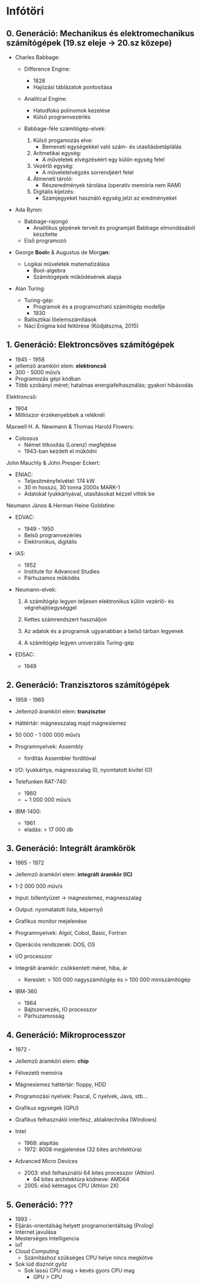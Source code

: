 # Infótöri

## 0. Generáció: Mechanikus és elektromechanikus számítógépek (19.sz eleje -> 20.sz közepe)

- Charles Babbage:

  - Difference Engine:

    - 1828
    - Hajózási táblázatok pontosítása

  - Analitical Engine:

    - Hatodfokú polinomok kezelése
    - Külső programvezérlés

  - Babbage-féle számítógép-elvek:
    1. Külső progamozás elve:
       - Bemeneti egységekkel való szám- és utasításbetáplálás
    1. Aritmetikai egység:
       - A műveletek elvégzéséért egy külön egység felel
    1. Vezérlő egység:
       - A műveletelvégzés sorrendjéért felel
    1. Átmeneti tároló:
       - Részeredmények tárolása (operatív memória nem RAM)
    1. Digitális kijelzés:
       - Számjegyeket használó egység jelzi az eredményeket

- Ada Byron:

  - Babbage-rajongó
    - Analitikus gépének terveit és programjait Babbage elmondásából készítette
  - Első programozó

- George **Bool**e & Augustus de Morg**an**:

  - Logikai műveletek matematizálása
    - Bool-algebra
    - Számítógépek működésének alapja

- Alan Turing:
  - Turing-gép:
    - Programok és a programozható számítógép modellje
    - 1930
  - Ballisztikai lőelemszámítások
  - Náci Enigma kód feltörése (Kódjátszma, 2015)

## 1. Generáció: Elektroncsöves számítógépek

- 1945 - 1958
- jellemző áramköri elem: **elektroncső**
- 300 - 5000 műv/s
- Programozás gépi kódban
- Több szobányi méret; hatalmas energiafelhasználás; gyakori hibásodás

Elektroncső:

- 1904
- Milliószor érzékenyebbek a reléknél

Maxwell H. A. Newmann & Thomas Harold Flowers:

- Colossus
  - Német titkosítás (Lorenz) megfejtése
  - 1943-ban kezdett el működni

John Mauchly & John Presper Eckert:

- ENIAC:
  - Teljesítményfelvétel: 174 kW
  - 30 m hosszú, 30 tonna 2000x MARK-1
  - Adatokat lyukkártyával, utasításokat kézzel vitték be

Neumann János & Herman Heine Goldstine:

- EDVAC:
  - 1949 - 1950
  - Belső programvezérlés
  - Elektronikus, digitális
- IAS:
  - 1952
  - Institute for Advanced Studies
  - Párhuzamos működés
- Neumann-elvek:

  1. A számítógép legyen teljesen elektronikus külön vezérlő- és végrehajtóegységgel

  1. Kettes számrendszert használjon

  1. Az adatok és a programok ugyanabban a belső tárban legyenek

  1. A számítógép legyen univerzális Turing-gép

- EDSAC:
  - 1949

## 2. Generáció: Tranzisztoros számítógépek

- 1958 - 1965
- Jellemző áramköri elem: **tranzisztor**
- Háttértár: mágnesszalag majd mágneslemez
- 50 000 - 1 000 000 műv/s
- Programnyelvek: Assembly
  - fordítás Assembler fordítóval
- I/O: lyukkártya, mágnesszalag (I), nyomtatott kivitel (O)

- Telefunken RAT-740:
  - 1960
  - ~ 1 000 000 műv/s
- IBM-1400:
  - 1961
  - eladás: > 17 000 db

## 3. Generáció: Integrált áramkörök

- 1965 - 1972
- Jellemző áramköri elem: **integrált áramkör (IC)**
- 1-2 000 000 műv/s
- Input: billentyűzet -> mágneslemez, mágnesszalag
- Output: nyomatatott lista, képernyő
- Grafikus monitor mejelenése
- Programnyelvek: Algol, Cobol, Basic, Fortran
- Operációs rendszerek: DOS, OS
- I/O processzor
- Integrált áramkör: csökkentett méret, hiba, ár

  - Kereslet: > 100 000 nagyszámítógép és > 100 000 miniszámítógép

- IBM-360
  - 1964
  - Bájtszervezés, IO processzor
  - Párhuzamosság

## 4. Generáció: Mikroprocesszor

- 1972 -
- Jellemző áramköri elem: **chip**
- Félvezető memória
- Mágneslemez háttértár: floppy, HDD
- Programozási nyelvek: Pascal, C nyelvek, Java, stb...
- Grafikus egységek (GPU)
- Grafikus felhasználói interfész, ablaktechnika (Windows)

- Intel

  - 1968: alapítás
  - 1972: 8008 megjelenése (32 bites architektúra)

- Advanced Micro Devices
  - 2003: első felhasználói 64 bites processzor (Athlon)
    - 64 bites architektúra kódneve: AMD64
  - 2005: első kétmagos CPU (Athlon 2X)

## 5. Generáció: ???

- 1993 -
- Eljárás-orientálság helyett programorientáltság (Prolog)
- Internet javulása
- Mesterséges Intelligencia
- IoT
- Cloud Computing
  - Számításhoz szükséges CPU helye nincs megkötve
- Sok lúd disznót győz
  - Sok lassú CPU mag > kevés gyors CPU mag
    - GPU > CPU
